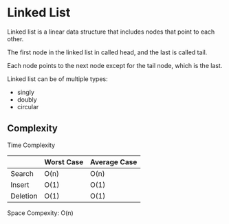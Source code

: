 # Linked List

Linked list is a linear data structure that includes nodes that point to each other.

The first node in the linked list in called head, and the last is called tail.

Each node points to the next node except for the tail node, which is the last.

Linked list can be of multiple types:

* singly
* doubly
* circular

## Complexity

Time Complexity

|              | Worst Case   | Average Case |
| -----------  | -----------  | -----------  |
| Search       | O(n)         | O(n)         |
| Insert       | O(1)         | O(1)         |
| Deletion     | O(1)         | O(1)         |

Space Compexity: O(n)
